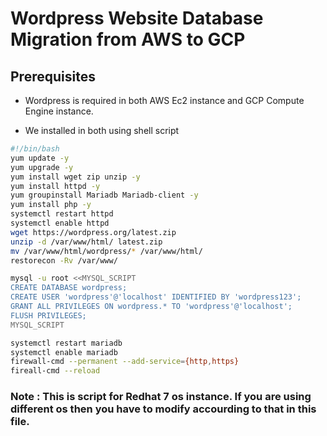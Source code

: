# Wordpress Website Database Migration from AWS to GCP

## Prerequisites

* Wordpress is required in both AWS Ec2 instance and GCP Compute Engine instance.

* We installed in both using shell script 

```bash 
#!/bin/bash
yum update -y
yum upgrade -y
yum install wget zip unzip -y
yum install httpd -y
yum groupinstall Mariadb Mariadb-client -y
yum install php -y
systemctl restart httpd
systemctl enable httpd
wget https://wordpress.org/latest.zip
unzip -d /var/www/html/ latest.zip
mv /var/www/html/wordpress/* /var/www/html/
restorecon -Rv /var/www/

mysql -u root <<MYSQL_SCRIPT
CREATE DATABASE wordpress;
CREATE USER 'wordpress'@'localhost' IDENTIFIED BY 'wordpress123';
GRANT ALL PRIVILEGES ON wordpress.* TO 'wordpress'@'localhost';
FLUSH PRIVILEGES;
MYSQL_SCRIPT

systemctl restart mariadb
systemctl enable mariadb
firewall-cmd --permanent --add-service={http,https}
fireall-cmd --reload
```

### Note : This is script for Redhat 7 os instance. If you are using different os then you have to modify accourding to that in this file.


